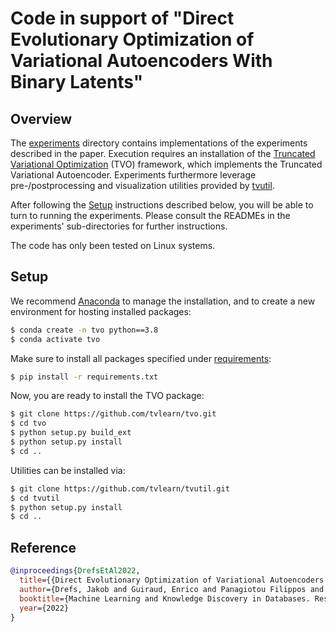 # Code in support of "Direct Evolutionary Optimization of Variational Autoencoders With Binary Latents"

## Overview

The [experiments](./experiments) directory contains implementations of the experiments described in the paper. Execution requires an installation of the [Truncated Variational Optimization](https://github.com/tvlearn/tvo) (TVO) framework, which implements the Truncated Variational Autoencoder. Experiments furthermore leverage pre-/postprocessing and visualization utilities provided by [tvutil](https://github.com/tvlearn/tvutil).

After following the [Setup](#setup) instructions described below, you will be able to turn to running the experiments. Please consult the READMEs in the experiments' sub-directories for further instructions.

The code has only been tested on Linux systems.


## Setup
We recommend [Anaconda](https://www.anaconda.com/) to manage the installation, and to create a new environment for hosting installed packages:

```bash
$ conda create -n tvo python==3.8
$ conda activate tvo
```

Make sure to install all packages specified under [requirements](requirements.txt):

```bash
$ pip install -r requirements.txt
```

Now, you are ready to install the TVO package:

```bash
$ git clone https://github.com/tvlearn/tvo.git
$ cd tvo
$ python setup.py build_ext
$ python setup.py install
$ cd ..
```

Utilities can be installed via:

```bash
$ git clone https://github.com/tvlearn/tvutil.git
$ cd tvutil
$ python setup.py install
$ cd ..
```

## Reference

```bibtex
@inproceedings{DrefsEtAl2022,
  title={{Direct Evolutionary Optimization of Variational Autoencoders With Binary Latents}},
  author={Drefs, Jakob and Guiraud, Enrico and Panagiotou Filippos and J{\"o}rg L{\"u}cke},
  booktitle={Machine Learning and Knowledge Discovery in Databases. Research Track, accepted},
  year={2022}
}
```
